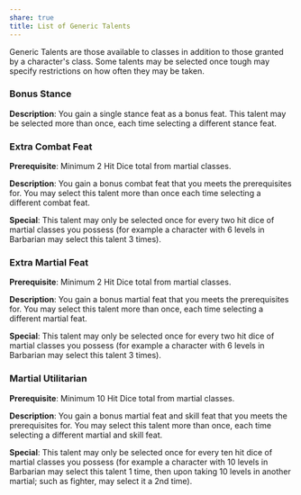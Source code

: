```yaml
---
share: true
title: List of Generic Talents
---
```

Generic Talents are those available to classes in addition to those granted by a character's class. Some talents may be selected once tough may specify restrictions on how often they may be taken.
<h3><span><p>Bonus Stance</p></span></h3><p><span><p><b>Description</b>:    You gain a single stance feat as a bonus feat. This talent may be selected more than once, each time selecting a different stance feat.<br></p></span></p><h3><span><p>Extra Combat Feat</p></span></h3><p><span><p><b>Prerequisite</b>:    Minimum 2 Hit Dice total from martial classes.<br></p></span></p><p><span><p><b>Description</b>:    You gain a bonus combat feat that you meets the prerequisites for. You may select this talent more than once each time selecting a different combat feat.<br></p></span></p><p><span><p><b>Special</b>:    This talent may only be selected once for every two hit dice of martial classes you possess (for example a character with 6 levels in Barbarian may select this talent 3 times).<br></p></span></p><h3><span><p>Extra Martial Feat</p></span></h3><p><span><p><b>Prerequisite</b>:    Minimum 2 Hit Dice total from martial classes.<br></p></span></p><p><span><p><b>Description</b>:    You gain a bonus martial feat that you meets the prerequisites for. You may select this talent more than once, each time selecting a different martial feat.<br></p></span></p><p><span><p><b>Special</b>:    This talent may only be selected once for every two hit dice of martial classes you possess (for example a character with 6 levels in Barbarian may select this talent 3 times).<br></p></span></p><h3><span><p>Martial Utilitarian</p></span></h3><p><span><p><b>Prerequisite</b>:    Minimum 10 Hit Dice total from martial classes.<br></p></span></p><p><span><p><b>Description</b>:    You gain a bonus martial feat and skill feat that you meets the prerequisites for. You may select this talent more than once, each time selecting a different martial and skill feat.<br></p></span></p><p><span><p><b>Special</b>:    This talent may only be selected once for every ten hit dice of martial classes you possess (for example a character with 10 levels in Barbarian may select this talent 1 time, then upon taking 10 levels in another martial; such as fighter, may select it a 2nd time).<br></p></span></p>